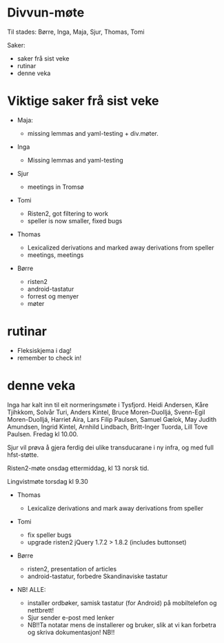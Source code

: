 # Divvun-møte

Til stades: Børre, Inga, Maja, Sjur, Thomas, Tomi

Saker:
* saker frå sist veke
* rutinar
* denne veka

# Viktige saker frå sist veke

* Maja:
    - missing lemmas and yaml-testing + div.møter.

* Inga
    - Missing lemmas and yaml-testing

* Sjur
    - meetings in Tromsø

* Tomi
    - Risten2, got filtering to work
    - speller is now smaller, fixed bugs

* Thomas
    - Lexicalized derivations and marked away derivations from speller
    - meetings, meetings

* Børre
    - risten2
    - android-tastatur
    - forrest og menyer
    - møter

# rutinar

* Fleksiskjema i dag!
* remember to check in!

# denne veka

Inga har kalt inn til eit normeringsmøte i Tysfjord. Heidi Andersen, Kåre Tjihkkom, Solvår Turi, Anders Kintel, Bruce Moren-Duolljá, Svenn-Egil Moren-Duolljá, Harriet Aira, Lars Filip Paulsen, Samuel Gælok, May Judith Amundsen, Ingrid Kintel, Arnhild Lindbach, Britt-Inger Tuorda, Lill Tove Paulsen.
Fredag kl 10.00.

Sjur vil prøva å gjera ferdig dei ulike transducarane i ny infra, og med full hfst-støtte.

Risten2-møte onsdag ettermiddag, kl 13 norsk tid.

Lingvistmøte torsdag kl 9.30

* Thomas
    - Lexicalize derivations and mark away derivations from speller

* Tomi
    - fix speller bugs
    - upgrade risten2 jQuery 1.7.2 > 1.8.2 (includes buttonset)

* Børre
    - risten2, presentation of articles
    - android-tastatur, forbedre Skandinaviske tastatur

* NB! ALLE:
    - installer ordbøker, samisk tastatur (for Android) på mobiltelefon og nettbrett!
    - Sjur sender e-post med lenker
    - NB!!Ta notatar mens de installerer og bruker, slik at vi kan forbetra og skriva dokumentasjon! NB!!
